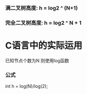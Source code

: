 ### 满二叉树高度: h = log2 ^ (N+1)
### 完全二叉树高度: h = log2 ^ N + 1

# C语言中的实际运用
已知节点个数为N
则使用log函数
### 公式
int h = log(N)/log(2);